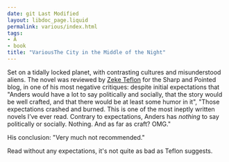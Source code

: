 ```yaml
---
date: git Last Modified
layout: libdoc_page.liquid
permalink: various/index.html
tags:
- A
- book
title: "VariousThe City in the Middle of the Night"
---
```


Set on a tidally locked planet, with contrasting cultures and misunderstood aliens. The novel was reviewed by <a href="https://seesharppress.wordpress.com/2019/03/07/review-the-city-in-the-middle-of-the-night-by-charlie-jane-anders/">Zeke Teflon</a> for the Sharp and Pointed blog, in one of his most negative critiques: despite initial expectations that "Anders would have a lot to say politically and socially, that the story would be well crafted, and that there would be at least some humor in it", "Those expectations crashed and burned. This is one of the most ineptly written novels I’ve ever read. Contrary to expectations, Anders has _nothing_ to say politically or socially. Nothing. And as far as craft? OMG."

His conclusion: "Very much not recommended."

Read without any expectations, it's not quite as bad as Teflon suggests.